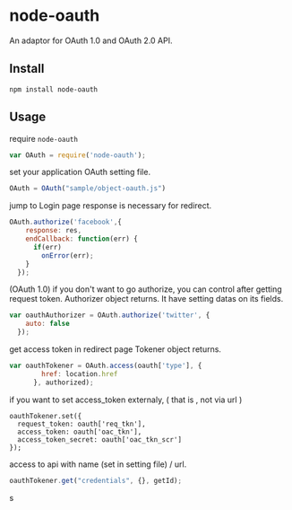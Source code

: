 node-oauth
=

An adaptor for OAuth 1.0 and OAuth 2.0 API.

Install
-

    npm install node-oauth


Usage
-

require `node-oauth`

```js
var OAuth = require('node-oauth');

```

set your application OAuth setting file.

```js
OAuth = OAuth("sample/object-oauth.js")

```

jump to Login page
response is necessary for redirect.

```js
OAuth.authorize('facebook',{
    response: res,
    endCallback: function(err) {
      if(err)
        onError(err);
    }
  });

```

(OAuth 1.0)
if you don't want to go authorize, you can control after getting request token.
Authorizer object returns. It have setting datas on its fields.

```js
var oauthAuthorizer = OAuth.authorize('twitter', {
    auto: false
  });

```

get access token in redirect page
Tokener object returns.

```js
var oauthTokener = OAuth.access(oauth['type'], {
        href: location.href
      }, authorized);

```

if you want to set access_token externaly, ( that is , not via url )

````
oauthTokener.set({
  request_token: oauth['req_tkn'],
  access_token: oauth['oac_tkn'],
  access_token_secret: oauth['oac_tkn_scr']
});

````

access to api with name (set in setting file) / url.

```js
oauthTokener.get("credentials", {}, getId);

```
s
